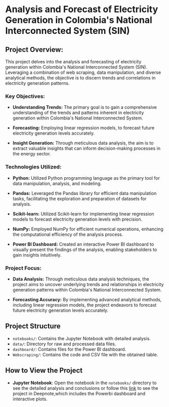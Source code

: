 # Analysis and Forecast of Electricity Generation in Colombia's National Interconnected System (SIN)

## Project Overview:

This project delves into the analysis and forecasting of electricity generation within Colombia's National Interconnected System (SIN). Leveraging a combination of web scraping, data manipulation, and diverse analytical methods, the objective is to discern trends and correlations in electricity generation patterns.

### Key Objectives:

- **Understanding Trends:** The primary goal is to gain a comprehensive understanding of the trends and patterns inherent in electricity generation within Colombia's National Interconnected System.

- **Forecasting:** Employing linear regression models, to forecast future electricity generation levels accurately.

- **Insight Generation:** Through meticulous data analysis, the aim is to extract valuable insights that can inform decision-making processes in the energy sector.

### Technologies Utilized:

- **Python:** Utilized Python programming language as the primary tool for data manipulation, analysis, and modeling.
  
- **Pandas:** Leveraged the Pandas library for efficient data manipulation tasks, facilitating the exploration and preparation of datasets for analysis.

- **Scikit-learn:** Utilized Scikit-learn for implementing linear regression models to forecast electricity generation levels with precision.

- **NumPy:** Employed NumPy for efficient numerical operations, enhancing the computational efficiency of the analysis process.

- **Power BI Dashboard:** Created an interactive Power BI dashboard to visually present the findings of the analysis, enabling stakeholders to gain insights intuitively.

### Project Focus:

- **Data Analysis:** Through meticulous data analysis techniques, the project aims to uncover underlying trends and relationships in electricity generation patterns within Colombia's National Interconnected System.

- **Forecasting Accuracy:** By implementing advanced analytical methods, including linear regression models, the project endeavors to forecast future electricity generation levels accurately.

## Project Structure

- `notebooks/`: Contains the Jupyter Notebook with detailed analysis.
- `data/`: Directory for raw and processed data files.
- `dashboard/`: Contains files for the Power BI dashboard.
- `Webscraping/`: Contains the code and CSV file with the obtained table.

## How to View the Project

- **Jupyter Notebook**: Open the notebook in the `notebooks/` directory to see the detailed analysis and conclusions or follow this [link](https://deepnote.com/workspace/mateofernandez-c7c6b165-b5e5-44be-9aa1-6f96867cde09/project/Electrical-Grid-Data-Analysis-and-Forecasting-50fba4dd-a54c-4a24-a882-e866564dde81/notebook/ElectricGeneration_colombia-b50831f41dec415dbfcef63a2645e5dc)
 to see the project in Deepnote,which includes the Powerbi dashboard and interactive plots.

